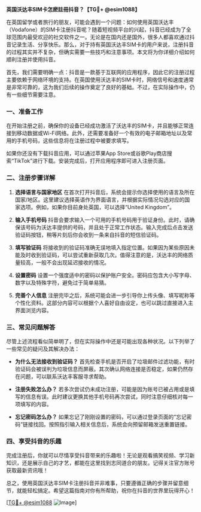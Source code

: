 **英国沃达丰SIM卡怎麽註冊抖音？【TG💪+ @esim1088】**

在英国留学或者旅行的朋友，可能会遇到一个问题：如何使用英国沃达丰（Vodafone）的SIM卡注册抖音呢？随着短视频平台的兴起，抖音已经成为了全球范围内最受欢迎的社交软件之一。无论是在国内还是国外，很多人都喜欢通过抖音记录生活、分享快乐。那么，对于持有英国沃达丰SIM卡的用户来说，注册抖音的过程其实并不复杂，但确实需要一些技巧和注意事项。本文将为你详细介绍如何顺利注册并使用抖音。

首先，我们需要明确一点：抖音是一款基于互联网的应用程序，因此它的注册过程主要依赖于网络环境的支持。在英国使用沃达丰的SIM卡时，网络信号和速度通常是非常可靠的，这为我们后续的操作奠定了良好的基础。不过，在实际操作中，仍有一些细节需要注意。

### 一、准备工作

在开始注册之前，确保你的设备已经成功激活了沃达丰的SIM卡，并且能够正常连接到移动数据或Wi-Fi网络。此外，还需要准备好一个有效的电子邮箱地址以及常用的手机号码，这些信息将在注册过程中被要求填写。

如果你还没有下载抖音应用，可以通过苹果App Store或谷歌Play商店搜索“TikTok”进行下载。安装完成后，打开应用程序即可进入注册页面。

### 二、注册步骤详解

1. **选择语言与国家地区**
   在首次打开抖音后，系统会提示你选择使用的语言及所在国家/地区。这里建议选择英语作为界面语言，并根据实际情况勾选对应的国家选项。例如，如果你目前身处英国，可以选择“United Kingdom”。

2. **输入手机号码**
   抖音会要求输入一个可用的手机号码用于验证身份。此时，请确保该号码为沃达丰提供的号码，并且处于正常工作状态。输入完成后点击发送验证码按钮，稍等片刻后你会收到一条来自抖音的短信验证码。

3. **填写验证码**
   将接收到的验证码准确无误地填入指定位置。如果因为某些原因未能及时收到验证码，可以尝试重新获取几次。值得注意的是，沃达丰的网络质量较高，一般不会出现延迟接收的情况。

4. **设置密码**
   设置一个强度适中的密码以保护账户安全。密码应包含大小写字母、数字以及特殊字符，避免过于简单易猜。

5. **完善个人信息**
   注册完毕之后，系统可能会进一步引导你上传头像、填写昵称等个性化资料。这部分内容可以根据个人喜好自由设定，也可以跳过直接进入主界面浏览内容。

### 三、常见问题解答

尽管上述流程看似简单明了，但在实际操作中还是可能出现各种状况。以下列举了一些常见的疑问及其解决办法：

- **为什么无法接收到验证码？**
  首先检查手机是否开启了垃圾邮件过滤功能，有时验证码会被误判为垃圾信息而屏蔽。其次确认网络连接是否稳定，如果仍然存在问题，可以联系沃达丰客服寻求帮助。

- **注册失败怎么办？**
  若多次尝试仍未成功注册，可能是因为账号已被占用或是填写的信息有误。此时建议更换其他手机号码再次尝试，同时注意仔细核对每一项填写的内容。

- **忘记密码怎么办？**
  如果忘记了刚刚设置的密码，可以通过登录页面的“忘记密码”链接找回。按照指引输入相关信息后，系统会向预留邮箱发送重置链接。

### 四、享受抖音的乐趣

完成注册后，你就可以尽情享受抖音带来的乐趣啦！无论是观看搞笑视频、学习新知识，还是展示自己的才艺，都能在这里找到志同道合的朋友。记得关注官方账号获取最新资讯哦！

总之，使用英国沃达丰SIM卡注册抖音并非难事，只要遵循正确的步骤并留意细节，就能轻松搞定。希望这篇指南对你有所帮助，祝你在抖音的世界里玩得开心！

[[TG💪+ @esim1088](https://t.me/s/esim1088) ![Image](https://i.postimg.cc/4NQfJmqS/Snipaste-2025-05-13-00-14-12.png)]